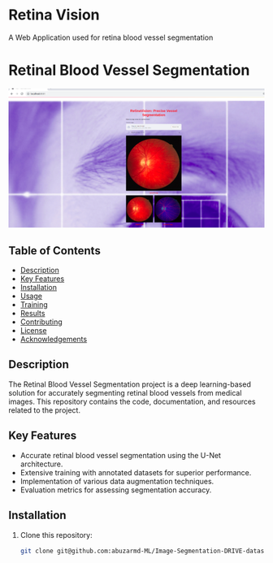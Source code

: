 # Retina Vision
A Web Application used for retina blood vessel segmentation

# Retinal Blood Vessel Segmentation

![Project Image](https://github.com/abuzarmd-ML/Image-Segmentation-DRIVE-dataset/blob/main/presentation/web.png)

## Table of Contents

- [Description](#description)
- [Key Features](#key-features)
- [Installation](#installation)
- [Usage](#usage)
- [Training](#training)
- [Results](#results)
- [Contributing](#contributing)
- [License](#license)
- [Acknowledgements](#acknowledgements)

## Description

The Retinal Blood Vessel Segmentation project is a deep learning-based solution for accurately segmenting retinal blood vessels from medical images. This repository contains the code, documentation, and resources related to the project.


## Key Features

- Accurate retinal blood vessel segmentation using the U-Net architecture.
- Extensive training with annotated datasets for superior performance.
- Implementation of various data augmentation techniques.
- Evaluation metrics for assessing segmentation accuracy.

## Installation

1. Clone this repository:

   ```bash
   git clone git@github.com:abuzarmd-ML/Image-Segmentation-DRIVE-dataset.git
